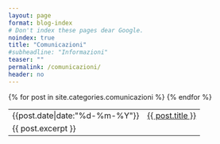 ```yaml
---
layout: page
format: blog-index
# Don't index these pages dear Google.
noindex: true
title: "Comunicazioni"
#subheadline: "Informazioni"
teaser: ""
permalink: /comunicazioni/
header: no
---
```


<posts>
        <table>
            {% for post in site.categories.comunicazioni %}
            <tr>
                <td><i class="icon-clock"></i> <time datetime="{{post.date}}">{{post.date|date:"%d-%m-%Y"}}</time></td>  
                <td><a href="{{site.baseurl}}{{ post.url }}">{{ post.title }}</a></td>
                <!--td><span class="category"><i class="icon-tag"></i> {{post.categories | category_links}}</span></td-->
            </tr>
            <tr>
                <td colspan='2'>
                {{ post.excerpt }}
                </td>
            </tr>
    	{% endfor %}
        </table>
</posts>



